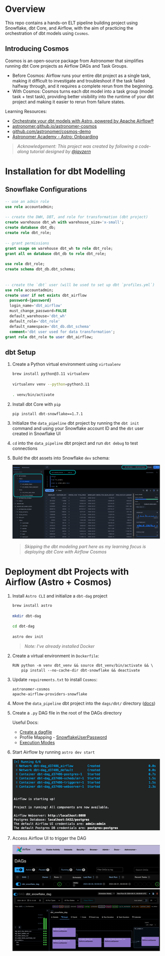 Overview
========

This repo contains a hands-on ELT pipeline building project using Snowflake, dbt Core, and Airflow, with the aim of practicing the orchestration of dbt models using `Cosmos`.

## Introducing Cosmos 

Cosmos is an open-source package from Astronomer that simplifies running dbt Core projects as Airflow DAGs and Task Groups.

* Before Cosmos: Airflow runs your entire dbt project as a single task, making it difficult to investigate and troubleshoot if the task failed halfway through, and it requires a complete rerun from the beginning.
* With Cosmos: Cosmos turns each dbt model into a task group (model task + test task), providing better visibility into the runtime of your dbt project and making it easier to rerun from failure states.


Learning Resources:  

* [Orchestrate your dbt models with Astro, powered by Apache Airflow®](https://www.astronomer.io/integrations/dbt/)
* [astronomer.github.io/astronomer-cosmos](https://astronomer.github.io/astronomer-cosmos/)
* [github.com/astronomer/cosmos-demo](https://github.com/astronomer/cosmos-demo)
* [Astronomer Academy - Astro: Onboarding](https://academy.astronomer.io/your-onboarding-journey)


> *Acknowledgement: This project was created by following a code-along tutorial designed by [@jayzern](https://www.youtube.com/channel/UCF931z8s2EvB67ZIBnLN6gA/search)*

Installation for dbt Modelling
================

## Snowflake Configurations 

```sql
-- use an admin role
use role accountadmin;

-- create the DWH, DBT, and role for transformation (dbt project)
create warehouse dbt_wh with warehouse_size='x-small';
create database dbt_db;
create role dbt_role; 

-- grant permissions
grant usage on warehouse dbt_wh to role dbt_role;
grant all on database dbt_db to role dbt_role; 

use role dbt_role;
create schema dbt_db.dbt_schema;


-- create the `dbt` user (will be used to set up dbt `profiles.yml`)
use role accountadmin;
create user if not exists dbt_airflow
  password={password}
  login_name='dbt_airflow'
  must_change_password=FALSE
  default_warehouse='dbt_wh'
  default_role='dbt_role'
  default_namespace='dbt_db.dbt_schema'
  comment='dbt user used for data transformation';
grant role dbt_role to user dbt_airflow;
```

## dbt Setup

1. Create a Python virtual environment using `virtualenv` 

    ```bash
    brew install python@3.11 virtualenv

    virtualenv venv --python=python3.11

    . venv/bin/activate
    ```

2. Install dbt Core with `pip`

    ```bash
    pip install dbt-snowflake==1.7.1
    ```

3. Initialize the `data_pipeline` dbt project by running the `dbt init` command and using your Snowflake account ID and the `dbt` user created in Snowflake UI 

4. `cd` into the `data_pipeline` dbt project and run `dbt debug` to test connections 

5. Build the dbt assets into Snowflake `dev` schema:

    <img src="./images/0-snowflake.png">

    > *Skipping the dbt modeling part here as my learning focus is deploying dbt Core with Airflow Cosmos*

Deployment dbt Projects with Airflow (Astro + Cosmos) 
================

1. Install `Astro CLI` and initialize a `dbt-dag` project 

    ```bash
    brew install astro

    mkdir dbt-dag

    cd dbt-dag 

    astro dev init
    ```

    > *Note: I've already installed Docker*

2. Create a virtual environment in `Dockerfile`:

    ```
    RUN python -m venv dbt_venv && source dbt_venv/bin/activate && \
        pip install --no-cache-dir dbt-snowflake && deactivate
    ```

3. Update `requirements.txt` to install `Cosmos`: 

    ```
    astronomer-cosmos
    apache-airflow-providers-snowflake 
    ```

4. Move the `data_pipeline` dbt project into the `dags/dbt/` directory ([docs](https://astronomer.github.io/astronomer-cosmos/getting_started/astro.html#move-your-dbt-project-into-the-dags-directory)) 

5. Create a `.py` DAG file in the root of the DAGs directory

    Useful Docs: 

    * [Create a dagfile](https://astronomer.github.io/astronomer-cosmos/getting_started/astro.html#create-a-dagfile)
    * Profile Mapping - [SnowflakeUserPassword](https://astronomer.github.io/astronomer-cosmos/profiles/SnowflakeUserPassword.html)
    * [Execution Modes](https://astronomer.github.io/astronomer-cosmos/getting_started/execution-modes.html)

6. Start Airflow by running `astro dev start` 

    <img src="./images/1-astro-dev-start.png">

7. Access Airflow UI to trigger the DAG

    <img src="./images/2-dag.png">


    <img src="./images/3-run.png">
